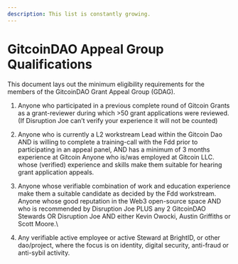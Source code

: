 ```yaml
---
description: This list is constantly growing.
---
```


# GitcoinDAO Appeal Group Qualifications

This document lays out the minimum eligibility requirements for the members of the GitcoinDAO Grant Appeal Group (GDAG).

1. Anyone who participated in a previous complete round of Gitcoin Grants as a grant-reviewer during which >50 grant applications were reviewed. (If Disruption Joe can’t verify your experience it will not be counted)&#x20;
2. Anyone who is currently a L2 workstream Lead within the Gitcoin Dao AND is willing to complete a training-call with the Fdd prior to participating in an appeal panel, AND has a minimum of 3 months experience at Gitcoin Anyone who is/was employed at Gitcoin LLC. whose (verified) experience and skills make them suitable for hearing grant application appeals.&#x20;
3. Anyone whose verifiable combination of work and education experience make them a suitable candidate as decided by the Fdd workstream. Anyone whose good reputation in the Web3 open-source space AND who is recommended by Disruption Joe PLUS any 2 GitcoinDAO Stewards OR Disruption Joe AND either Kevin Owocki, Austin Griffiths or Scott Moore.\

4. Any verifiable active employee or active Steward at BrightID, or other dao/project, where the focus is on identity, digital security, anti-fraud or anti-sybil activity.&#x20;



